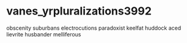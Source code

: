 # vanes_yrpluralizations3992
obscenity suburbans electrocutions paradoxist keelfat huddock aced lievrite husbander melliferous 
